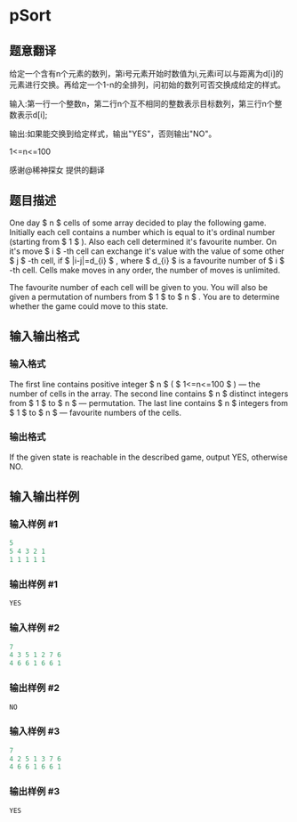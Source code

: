 # pSort

## 题意翻译

给定一个含有n个元素的数列，第i号元素开始时数值为i,元素i可以与距离为d[i]的元素进行交换。再给定一个1-n的全排列，问初始的数列可否交换成给定的样式。

输入:第一行一个整数n，第二行n个互不相同的整数表示目标数列，第三行n个整数表示d[i];

输出:如果能交换到给定样式，输出"YES"，否则输出"NO"。

1<=n<=100

感谢@稀神探女 提供的翻译

## 题目描述

One day $ n $ cells of some array decided to play the following game. Initially each cell contains a number which is equal to it's ordinal number (starting from $ 1 $ ). Also each cell determined it's favourite number. On it's move $ i $ -th cell can exchange it's value with the value of some other $ j $ -th cell, if $ |i-j|=d_{i} $ , where $ d_{i} $ is a favourite number of $ i $ -th cell. Cells make moves in any order, the number of moves is unlimited.

The favourite number of each cell will be given to you. You will also be given a permutation of numbers from $ 1 $ to $ n $ . You are to determine whether the game could move to this state.

## 输入输出格式

### 输入格式

The first line contains positive integer $ n $ ( $ 1<=n<=100 $ ) — the number of cells in the array. The second line contains $ n $ distinct integers from $ 1 $ to $ n $ — permutation. The last line contains $ n $ integers from $ 1 $ to $ n $ — favourite numbers of the cells.

### 输出格式

If the given state is reachable in the described game, output YES, otherwise NO.

## 输入输出样例

### 输入样例 #1

```cpp
5
5 4 3 2 1
1 1 1 1 1

```
### 输出样例 #1

```cpp
YES

```
### 输入样例 #2

```cpp
7
4 3 5 1 2 7 6
4 6 6 1 6 6 1

```
### 输出样例 #2

```cpp
NO

```
### 输入样例 #3

```cpp
7
4 2 5 1 3 7 6
4 6 6 1 6 6 1

```
### 输出样例 #3

```cpp
YES

```
